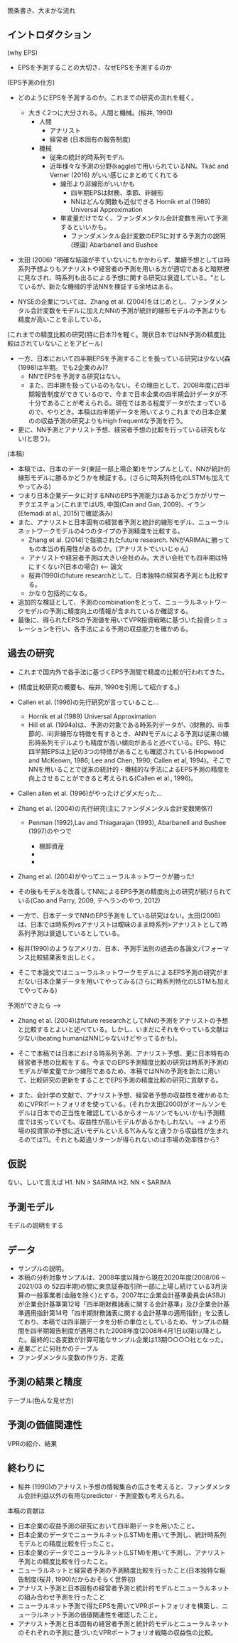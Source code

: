箇条書き、大まかな流れ

## イントロダクション

(why EPS)

* EPSを予測することの大切さ、なぜEPSを予測するのか

(EPS予測の仕方)

* どのようにEPSを予測するのか。これまでの研究の流れを軽く。
    * 大きく2つに大分される。人間と機械。(桜井, 1990)
        * 人間
            * アナリスト
            * 経営者 (日本固有の報告制度)
        * 機械
            * 従来の統計的時系列モデル
            * 近年様々な予測の分野(kaggle)で用いられているNN。Tkáč and Verner (2016) がいい感じにまとめてくれてる
                * 線形より非線形がいいかも
                    * 四半期EPSは財務、季節、非線形
                    * NNはどんな関数も近似できる Hornik et al (1989) Universal Approximation
                * 単変量だけでなく、ファンダメンタル会計変数を用いて予測するといいかも。
                    * ファンダメンタル会計変数のEPSに対する予測力の説明(理論) Abarbanell and Bushee

* 太田 (2006) "明確な結論が手ていないにもかかわらず、業績予想としては時系列予想よりもアナリストや経営者の予測を用いる方が適切であると暗黙裡に見なされ、時系列も出るによる予想に関する研究は衰退している。"としているが、新たな機械的手法NNを検証する余地はある。

* NYSEの企業については、Zhang et al. (2004)をはじめとし、ファンダメンタル会計変数をモデルに加えたNNの予測が統計的線形モデルの予測よりも精度が高いことを示している。

(これまでの精度比較の研究(特に日本?)を軽く。現状日本ではNN予測の精度比較はされていないことをアピール)

* 一方、日本において四半期EPSを予測することを扱っている研究は少ない(森(1998)は半期。でも2企業のみ)?
    * NNでEPSを予測する研究はない。
    * また、四半期を扱っているのもない。その理由として、2008年度に四半期報告制度ができているので、今まで日本企業の四半期会計データが不十分であることが考えられる。現在ではある程度データがたまっているので、やりどき。本稿は四半期データを用いてよりこれまでの日本企業のの収益予測の研究よりもHigh frequentな予測を行う。
* 更に、NN予測とアナリスト予想、経営者予想の比較を行っている研究もない(と思う)。

(本稿)

* 本稿では、日本のデータ(東証一部上場企業)をサンプルとして、NNが統計的線形モデルに勝るかどうかを検証する。(さらに時系列特化のLSTMも加えてやってみる)
* つまり日本企業データに対するNNのEPS予測能力はあるかどうかがリサーチクエスチョン(これまではUS, 中国(Can and Gan, 2009)、イラン(Etemadi at al., 2015)で確認済み)
* また、アナリストと日本固有の経営者予測と統計的線形モデル、ニューラルネットワークモデルの4つのタイプの予測精度を比較する。
    * Zhang et al. (2014)で指摘されたfuture research. NNがARIMAに勝ってもの本当の有用性があるのか。(アナリストでいいじゃん)
    * アナリストや経営者予測は大きい会社のみ。大きい会社でも四半期は特にすくない?(日本の場合) <-- 論文
    * 桜井(1990)のfuture researchとして、日本独特の経営者予測とも比較する。
    * かなり包括的になる。
* 追加的な検証として、予測のcombinationをとって、ニューラルネットワークモデルの予測に精度向上の情報が含まれているか確認する。
* 最後に、得られたEPSの予測値を用いてVPR投資戦略に基づいた投資シミュレーションを行い、各手法による予測の収益能力を確かめる。

## 過去の研究

* これまで国内外で各手法に基づくEPS予測間で精度の比較が行われてきた。
* (精度比較研究の概要も、桜井, 1990を引用して紹介する。)

* Callen et al. (1996)の先行研究が言っていること...
    * Hornik et al (1989) Universal Approximation
    * Hill et al. (1994a)は、予測の対象である時系列データが、i)財務的、ii)季節的、iii)非線形な特徴を有するとき、ANNモデルによる予測は従来の線形時系列モデルよりも精度が高い傾向があると述べている。EPS、特に四半期EPSは上記の3つの特徴があることも確認されている(Hopwood and McKeown, 1986; Lee and Chen, 1990; Callen et al, 1994)。そこでNNを用いることで従来の統計的・機械的な手法によるEPS予測の精度を向上させることができると考えられる(Callen et al., 1996)。

* Callen allen et al. (1996)がやったけどダメだった...

* Zhang et al. (2004)の先行研究(主にファンダメンタル会計変数関係?)
    * Penman (1992),Lav and Thiagarajan (1993), Abarbanell and Bushee (1997)のやつで

        * 棚卸資産
        * 
        * 

* Zhang et al. (2004)がやってニューラルネットワークが勝った!
* その後もモデルを改善してNNによるEPS予測の精度向上の研究が続けられている(Cao and Parry, 2009, テヘランのやつ, 2012)
*  一方で、日本データでNNのEPS予測をしている研究はない。太田(2006)は、日本では時系列vsアナリストは曖昧のまま時系列>アナリストとして時系列予測は衰退しているとしている。

* 桜井(1990)のようなアメリカ、日本、予測手法別の過去の各論文パフォーマンス比較結果表を出しとく。

* そこで本論文ではニューラルネットワークモデルによるEPS予測の研究がまだない日本企業データを用いてやってみる(さらに時系列特化のLSTMも加えてやってみる)

予測ができたら -->

* Zhang et al. (2004)はfuture researchとしてNNの予測をアナリストの予想と比較するとよいと述べている。しかし、いまだにそれをやっている文献は少ない(beating humanはNNじゃないけどやってるかも)。
* そこで本稿では日本における時系列予測、アナリスト予想、更に日本特有の経営者予想の比較をする。今までのEPS予測精度比較の研究は時系列予測のモデルが単変量でかつ線形であるため、本稿ではNNの予測を新たに用いて、比較研究の更新をすることでEPS予測の精度比較の研究に貢献する。

* また、会計学の文献で、アナリスト予想、経営者予想の収益性を確かめるためにVPRポートフォリオを使っている。(それか太田(2000)がオールソンモデルは日本での正当性を確認しているからオールソンでもいいかも)予測精度では劣っていても、収益性が高いモデルがあるかもしれない。--> より市場の投資家の予想に近いモデルといえる?(みんなと違うから収益性が生まれるのでは?)。それとも超過リターンが得られないのは市場の効率性から?

## 仮説
ない。しいて言えば 
H1. NN > SARIMA
H2. NN < SARIMA

## 予測モデル
モデルの説明をする

## データ
* サンプルの説明。
* 本稿の分析対象サンプルは、2008年度以降から現在2020年度(2008/06 ~ 2021/03 の 52四半期)の間に東京証券取引所一部に上場し続けている3月決算の一般事業者(金融を除く)とする。2007年に企業会計基準委員会(ASBJ)が企業会計基準第12号「四半期財務諸表に関する会計基準」及び企業会計基準適用指針第14号「四半期財務諸表に関する会計基準の適用指針」を公表しており、本稿では四半期データを分析の単位としているため、サンプルの期間を四半期報告制度が適用された2008年度(2008年4月1日以降)以降とした。最終的に各変数が計算可能なサンプル企業は13期○○○○社となった。
* 産業ごとに何社かのテーブル
* ファンダメンタル変数の作り方、定義

## 予測の結果と精度
テーブル(色んな見せ方)

## 予測の価値関連性
VPRの紹介、結果

## 終わりに

* 桜井 (1990)のアナリスト予想の情報集合の広さを考えると、ファンダメンタル会計利益以外の有用なpredictor・予測変数も考えられる。

本稿の貢献は

* 日本企業の収益予測の研究において四半期データを用いたこと。
* 日本企業のデータでニューラルネット(LSTM)を用いて予測し、統計時系列モデルとの精度比較を行ったこと。
* 日本企業のデータでニューラルネット(LSTM)を用いて予測し、アナリスト予測との精度比較を行ったこと。
* ニューラルネットと経営者予測の予測精度比較を行ったこと(日本独特な報告制度(桜井, 1990)だからおそらく世界初)
* アナリスト予測と日本固有の経営者予測と統計的モデルとニューラルネットの組み合わせ予測を行ったこと
* ニューラルネット予測で得たEPSを用いてVPRポートフォリオを構築し、ニューラルネット予測の価値関連性を確認したこと。
* アナリスト予測と日本固有の経営者予測と統計的モデルとニューラルネットのそれぞれの予測に基づいたVPRポートフォリオ戦略の収益性の比較。
